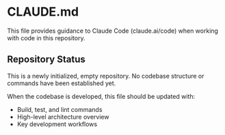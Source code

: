 # CLAUDE.md

This file provides guidance to Claude Code (claude.ai/code) when working with code in this repository.

## Repository Status

This is a newly initialized, empty repository. No codebase structure or commands have been established yet.

When the codebase is developed, this file should be updated with:
- Build, test, and lint commands
- High-level architecture overview
- Key development workflows